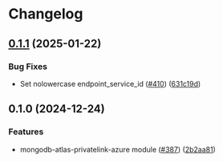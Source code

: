 # Changelog

## [0.1.1](https://github.com/prefapp/tfm/compare/mongodb-atlas-azure-privatelink-v0.1.0...mongodb-atlas-azure-privatelink-v0.1.1) (2025-01-22)


### Bug Fixes

* Set nolowercase endpoint_service_id ([#410](https://github.com/prefapp/tfm/issues/410)) ([631c19d](https://github.com/prefapp/tfm/commit/631c19de47cb09c98245bccb09f514844467652d))

## 0.1.0 (2024-12-24)


### Features

* mongodb-atlas-privatelink-azure module ([#387](https://github.com/prefapp/tfm/issues/387)) ([2b2aa81](https://github.com/prefapp/tfm/commit/2b2aa813deb9fdcaf2b5ed6536477c066512fbc2))
